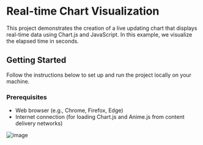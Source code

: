 # Real-time Chart Visualization

This project demonstrates the creation of a live updating chart that displays real-time data using Chart.js and JavaScript. In this example, we visualize the elapsed time in seconds.

## Getting Started

Follow the instructions below to set up and run the project locally on your machine.

### Prerequisites

- Web browser (e.g., Chrome, Firefox, Edge)
- Internet connection (for loading Chart.js and Anime.js from content delivery networks)

![image](https://github.com/Yogesh-VasanthaKumar/Yogesh-VasanthaKumar.github.io/assets/122785048/af632e21-2c81-4625-95c9-cfecb2a3e620)
